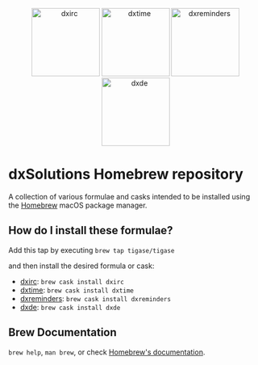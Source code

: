 <p align="center">
    <img
      alt="dxirc"
      src="https://dxsolutions.org/images/dxirc.png"
      width="135"
    />
    <img
      alt="dxtime"
      src="https://dxsolutions.org/images/dxtime.png"
      width="135"
    />
    <img
      alt="dxreminders"
      src="https://dxsolutions.org/images/dxreminders.png"
      width="135"
    />
    <img
      alt="dxde"
      src="https://dxsolutions.org/images/dxde.png"
      width="135"
    />
</p>

# dxSolutions Homebrew repository

A collection of various formulae and casks intended to be installed using the [Homebrew][brew] macOS package manager.

## How do I install these formulae?

Add this tap by executing `brew tap tigase/tigase`

and then install the desired formula or cask:
* [dxirc](https://dxirc.org/): `brew cask install dxirc`
* [dxtime](https://dxtime.dxsolutions.org/): `brew cask install dxtime`
* [dxreminders](https://dxreminders.dxsolutions.org/): `brew cask install dxreminders`
* [dxde](https://dxde/dxsolutions.org/): `brew cask install dxde`

## Brew Documentation
`brew help`, `man brew`, or check [Homebrew's documentation][brew-docs].

[brew]: https://brew.sh
[brew-docs]: https://docs.brew.sh
